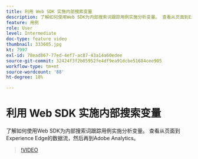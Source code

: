 ```yaml
---
title: 利用 Web SDK 实施内部搜索变量
description: 了解如何使用Web SDK为内部搜索词跟踪用例实施分析变量。 查看从页面到Experience Edge的数据流，然后再到Adobe Analytics。
feature: 用例
role: User
level: Intermediate
doc-type: feature video
thumbnail: 333605.jpg
kt: 7997
exl-id: 78ead867-77ed-4ef7-ac87-43a14a60edee
source-git-commit: 32424f3f2b05952fe4df9ea91dcbe51684cee905
workflow-type: tm+mt
source-wordcount: '88'
ht-degree: 18%

---
```


# 利用 Web SDK 实施内部搜索变量

了解如何使用Web SDK为内部搜索词跟踪用例实施分析变量。 查看从页面到Experience Edge的数据流，然后再到Adobe Analytics。

>[!VIDEO](https://video.tv.adobe.com/v/333605/?quality=12&learn=on)
